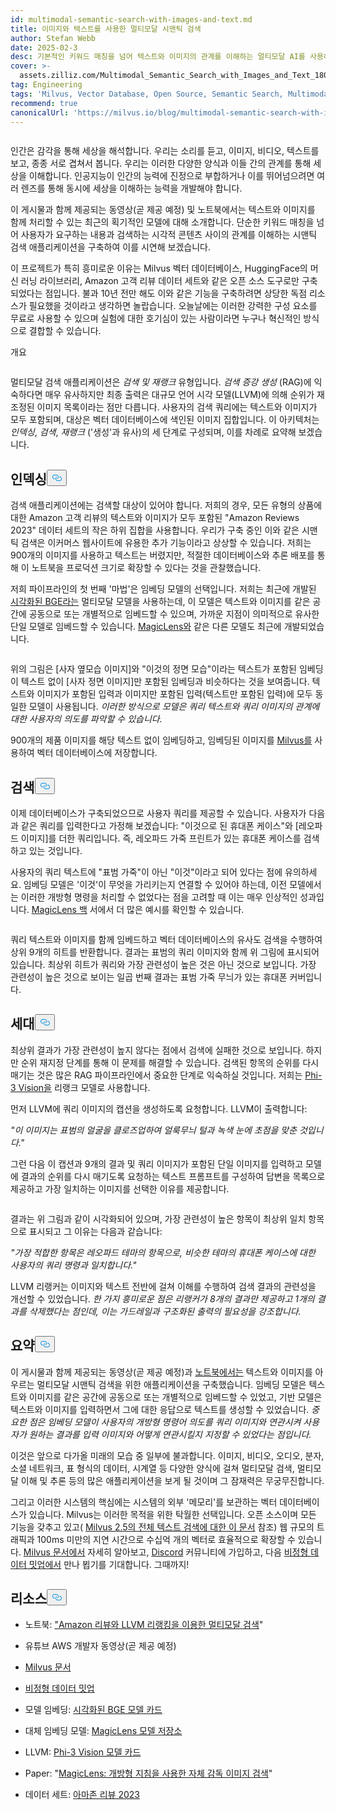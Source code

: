 ```yaml
---
id: multimodal-semantic-search-with-images-and-text.md
title: 이미지와 텍스트를 사용한 멀티모달 시맨틱 검색
author: Stefan Webb
date: 2025-02-3
desc: 기본적인 키워드 매칭을 넘어 텍스트와 이미지의 관계를 이해하는 멀티모달 AI를 사용하여 시맨틱 검색 앱을 구축하는 방법을 알아보세요.
cover: >-
  assets.zilliz.com/Multimodal_Semantic_Search_with_Images_and_Text_180d89d5aa.png
tag: Engineering
tags: 'Milvus, Vector Database, Open Source, Semantic Search, Multimodal AI'
recommend: true
canonicalUrl: 'https://milvus.io/blog/multimodal-semantic-search-with-images-and-text.md'
---
```

<p>
  <span class="img-wrapper">
    <img translate="no" src="https://assets.zilliz.com/Multimodal_Semantic_Search_with_Images_and_Text_180d89d5aa.png" alt="" class="doc-image" id="" />
    <span></span>
  </span>
</p>
<p>인간은 감각을 통해 세상을 해석합니다. 우리는 소리를 듣고, 이미지, 비디오, 텍스트를 보고, 종종 서로 겹쳐서 봅니다. 우리는 이러한 다양한 양식과 이들 간의 관계를 통해 세상을 이해합니다. 인공지능이 인간의 능력에 진정으로 부합하거나 이를 뛰어넘으려면 여러 렌즈를 통해 동시에 세상을 이해하는 능력을 개발해야 합니다.</p>
<p>이 게시물과 함께 제공되는 동영상(곧 제공 예정) 및 노트북에서는 텍스트와 이미지를 함께 처리할 수 있는 최근의 획기적인 모델에 대해 소개합니다. 단순한 키워드 매칭을 넘어 사용자가 요구하는 내용과 검색하는 시각적 콘텐츠 사이의 관계를 이해하는 시맨틱 검색 애플리케이션을 구축하여 이를 시연해 보겠습니다.</p>
<p>이 프로젝트가 특히 흥미로운 이유는 Milvus 벡터 데이터베이스, HuggingFace의 머신 러닝 라이브러리, Amazon 고객 리뷰 데이터 세트와 같은 오픈 소스 도구로만 구축되었다는 점입니다. 불과 10년 전만 해도 이와 같은 기능을 구축하려면 상당한 독점 리소스가 필요했을 것이라고 생각하면 놀랍습니다. 오늘날에는 이러한 강력한 구성 요소를 무료로 사용할 수 있으며 실험에 대한 호기심이 있는 사람이라면 누구나 혁신적인 방식으로 결합할 수 있습니다.</p>
<custom-h1>개요</custom-h1><p>
  <span class="img-wrapper">
    <img translate="no" src="https://assets.zilliz.com/overview_97a124bc9a.jpg" alt="" class="doc-image" id="" />
    <span></span>
  </span>
</p>
<p>멀티모달 검색 애플리케이션은 <em>검색 및 재랭크</em> 유형입니다. <em>검색 증강 생성</em> (RAG)에 익숙하다면 매우 유사하지만 최종 출력은 대규모 언어 시각 모델(LLVM)에 의해 순위가 재조정된 이미지 목록이라는 점만 다릅니다. 사용자의 검색 쿼리에는 텍스트와 이미지가 모두 포함되며, 대상은 벡터 데이터베이스에 색인된 이미지 집합입니다. 이 아키텍처는 <em>인덱싱</em>, <em>검색</em>, <em>재랭크</em> ('생성'과 유사)의 세 단계로 구성되며, 이를 차례로 요약해 보겠습니다.</p>
<h2 id="Indexing" class="common-anchor-header">인덱싱<button data-href="#Indexing" class="anchor-icon" translate="no">
      <svg translate="no"
        aria-hidden="true"
        focusable="false"
        height="20"
        version="1.1"
        viewBox="0 0 16 16"
        width="16"
      >
        <path
          fill="#0092E4"
          fill-rule="evenodd"
          d="M4 9h1v1H4c-1.5 0-3-1.69-3-3.5S2.55 3 4 3h4c1.45 0 3 1.69 3 3.5 0 1.41-.91 2.72-2 3.25V8.59c.58-.45 1-1.27 1-2.09C10 5.22 8.98 4 8 4H4c-.98 0-2 1.22-2 2.5S3 9 4 9zm9-3h-1v1h1c1 0 2 1.22 2 2.5S13.98 12 13 12H9c-.98 0-2-1.22-2-2.5 0-.83.42-1.64 1-2.09V6.25c-1.09.53-2 1.84-2 3.25C6 11.31 7.55 13 9 13h4c1.45 0 3-1.69 3-3.5S14.5 6 13 6z"
        ></path>
      </svg>
    </button></h2><p>검색 애플리케이션에는 검색할 대상이 있어야 합니다. 저희의 경우, 모든 유형의 상품에 대한 Amazon 고객 리뷰의 텍스트와 이미지가 모두 포함된 "Amazon Reviews 2023" 데이터 세트의 작은 하위 집합을 사용합니다. 우리가 구축 중인 이와 같은 시맨틱 검색은 이커머스 웹사이트에 유용한 추가 기능이라고 상상할 수 있습니다. 저희는 900개의 이미지를 사용하고 텍스트는 버렸지만, 적절한 데이터베이스와 추론 배포를 통해 이 노트북을 프로덕션 크기로 확장할 수 있다는 것을 관찰했습니다.</p>
<p>저희 파이프라인의 첫 번째 '마법'은 임베딩 모델의 선택입니다. 저희는 최근에 개발된 <a href="https://huggingface.co/BAAI/bge-visualized">시각화된 BGE라는</a> 멀티모달 모델을 사용하는데, 이 모델은 텍스트와 이미지를 같은 공간에 공동으로 또는 개별적으로 임베드할 수 있으며, 가까운 지점이 의미적으로 유사한 단일 모델로 임베드할 수 있습니다. <a href="https://github.com/google-deepmind/magiclens">MagicLens와</a> 같은 다른 모델도 최근에 개발되었습니다.</p>
<p>
  <span class="img-wrapper">
    <img translate="no" src="https://assets.zilliz.com/indexing_1937241be5.jpg" alt="" class="doc-image" id="" />
    <span></span>
  </span>
</p>
<p>위의 그림은 [사자 옆모습 이미지]와 "이것의 정면 모습"이라는 텍스트가 포함된 임베딩이 텍스트 없이 [사자 정면 이미지]만 포함된 임베딩과 비슷하다는 것을 보여줍니다. 텍스트와 이미지가 포함된 입력과 이미지만 포함된 입력(텍스트만 포함된 입력)에 모두 동일한 모델이 사용됩니다. <em>이러한 방식으로 모델은 쿼리 텍스트와 쿼리 이미지의 관계에 대한 사용자의 의도를 파악할 수 있습니다.</em></p>
<p>900개의 제품 이미지를 해당 텍스트 없이 임베딩하고, 임베딩된 이미지를 <a href="https://milvus.io/docs">Milvus를</a> 사용하여 벡터 데이터베이스에 저장합니다.</p>
<h2 id="Retrieval" class="common-anchor-header">검색<button data-href="#Retrieval" class="anchor-icon" translate="no">
      <svg translate="no"
        aria-hidden="true"
        focusable="false"
        height="20"
        version="1.1"
        viewBox="0 0 16 16"
        width="16"
      >
        <path
          fill="#0092E4"
          fill-rule="evenodd"
          d="M4 9h1v1H4c-1.5 0-3-1.69-3-3.5S2.55 3 4 3h4c1.45 0 3 1.69 3 3.5 0 1.41-.91 2.72-2 3.25V8.59c.58-.45 1-1.27 1-2.09C10 5.22 8.98 4 8 4H4c-.98 0-2 1.22-2 2.5S3 9 4 9zm9-3h-1v1h1c1 0 2 1.22 2 2.5S13.98 12 13 12H9c-.98 0-2-1.22-2-2.5 0-.83.42-1.64 1-2.09V6.25c-1.09.53-2 1.84-2 3.25C6 11.31 7.55 13 9 13h4c1.45 0 3-1.69 3-3.5S14.5 6 13 6z"
        ></path>
      </svg>
    </button></h2><p>이제 데이터베이스가 구축되었으므로 사용자 쿼리를 제공할 수 있습니다. 사용자가 다음과 같은 쿼리를 입력한다고 가정해 보겠습니다: "이것으로 된 휴대폰 케이스"와 [레오파드 이미지]를 더한 쿼리입니다. 즉, 레오파드 가죽 프린트가 있는 휴대폰 케이스를 검색하고 있는 것입니다.</p>
<p>사용자의 쿼리 텍스트에 "표범 가죽"이 아닌 "이것"이라고 되어 있다는 점에 유의하세요. 임베딩 모델은 '이것'이 무엇을 가리키는지 연결할 수 있어야 하는데, 이전 모델에서는 이러한 개방형 명령을 처리할 수 없었다는 점을 고려할 때 이는 매우 인상적인 성과입니다. <a href="https://arxiv.org/abs/2403.19651">MagicLens 백</a> 서에서 더 많은 예시를 확인할 수 있습니다.</p>
<p>
  <span class="img-wrapper">
    <img translate="no" src="https://assets.zilliz.com/Retrieval_ad64f48e49.png" alt="" class="doc-image" id="" />
    <span></span>
  </span>
</p>
<p>쿼리 텍스트와 이미지를 함께 임베드하고 벡터 데이터베이스의 유사도 검색을 수행하여 상위 9개의 히트를 반환합니다. 결과는 표범의 쿼리 이미지와 함께 위 그림에 표시되어 있습니다. 최상위 히트가 쿼리와 가장 관련성이 높은 것은 아닌 것으로 보입니다. 가장 관련성이 높은 것으로 보이는 일곱 번째 결과는 표범 가죽 무늬가 있는 휴대폰 커버입니다.</p>
<h2 id="Generation" class="common-anchor-header">세대<button data-href="#Generation" class="anchor-icon" translate="no">
      <svg translate="no"
        aria-hidden="true"
        focusable="false"
        height="20"
        version="1.1"
        viewBox="0 0 16 16"
        width="16"
      >
        <path
          fill="#0092E4"
          fill-rule="evenodd"
          d="M4 9h1v1H4c-1.5 0-3-1.69-3-3.5S2.55 3 4 3h4c1.45 0 3 1.69 3 3.5 0 1.41-.91 2.72-2 3.25V8.59c.58-.45 1-1.27 1-2.09C10 5.22 8.98 4 8 4H4c-.98 0-2 1.22-2 2.5S3 9 4 9zm9-3h-1v1h1c1 0 2 1.22 2 2.5S13.98 12 13 12H9c-.98 0-2-1.22-2-2.5 0-.83.42-1.64 1-2.09V6.25c-1.09.53-2 1.84-2 3.25C6 11.31 7.55 13 9 13h4c1.45 0 3-1.69 3-3.5S14.5 6 13 6z"
        ></path>
      </svg>
    </button></h2><p>최상위 결과가 가장 관련성이 높지 않다는 점에서 검색에 실패한 것으로 보입니다. 하지만 순위 재지정 단계를 통해 이 문제를 해결할 수 있습니다. 검색된 항목의 순위를 다시 매기는 것은 많은 RAG 파이프라인에서 중요한 단계로 익숙하실 것입니다. 저희는 <a href="https://huggingface.co/microsoft/Phi-3-vision-128k-instruct">Phi-3 Vision을</a> 리랭크 모델로 사용합니다.</p>
<p>먼저 LLVM에 쿼리 이미지의 캡션을 생성하도록 요청합니다. LLVM이 출력합니다:</p>
<p><em>"이 이미지는 표범의 얼굴을 클로즈업하여 얼룩무늬 털과 녹색 눈에 초점을 맞춘 것입니다."</em></p>
<p>그런 다음 이 캡션과 9개의 결과 및 쿼리 이미지가 포함된 단일 이미지를 입력하고 모델에 결과의 순위를 다시 매기도록 요청하는 텍스트 프롬프트를 구성하여 답변을 목록으로 제공하고 가장 일치하는 이미지를 선택한 이유를 제공합니다.</p>
<p>
  <span class="img-wrapper">
    <img translate="no" src="https://assets.zilliz.com/Generation_b016a6c26a.png" alt="" class="doc-image" id="" />
    <span></span>
  </span>
</p>
<p>결과는 위 그림과 같이 시각화되어 있으며, 가장 관련성이 높은 항목이 최상위 일치 항목으로 표시되고 그 이유는 다음과 같습니다:</p>
<p><em>"가장 적합한 항목은 레오파드 테마의 항목으로, 비슷한 테마의 휴대폰 케이스에 대한 사용자의 쿼리 명령과 일치합니다."</em></p>
<p>LLVM 리랭커는 이미지와 텍스트 전반에 걸쳐 이해를 수행하여 검색 결과의 관련성을 개선할 수 있었습니다. <em>한 가지 흥미로운 점은 리랭커가 8개의 결과만 제공하고 1개의 결과를 삭제했다는 점인데, 이는 가드레일과 구조화된 출력의 필요성을 강조합니다.</em></p>
<h2 id="Summary" class="common-anchor-header">요약<button data-href="#Summary" class="anchor-icon" translate="no">
      <svg translate="no"
        aria-hidden="true"
        focusable="false"
        height="20"
        version="1.1"
        viewBox="0 0 16 16"
        width="16"
      >
        <path
          fill="#0092E4"
          fill-rule="evenodd"
          d="M4 9h1v1H4c-1.5 0-3-1.69-3-3.5S2.55 3 4 3h4c1.45 0 3 1.69 3 3.5 0 1.41-.91 2.72-2 3.25V8.59c.58-.45 1-1.27 1-2.09C10 5.22 8.98 4 8 4H4c-.98 0-2 1.22-2 2.5S3 9 4 9zm9-3h-1v1h1c1 0 2 1.22 2 2.5S13.98 12 13 12H9c-.98 0-2-1.22-2-2.5 0-.83.42-1.64 1-2.09V6.25c-1.09.53-2 1.84-2 3.25C6 11.31 7.55 13 9 13h4c1.45 0 3-1.69 3-3.5S14.5 6 13 6z"
        ></path>
      </svg>
    </button></h2><p>이 게시물과 함께 제공되는 동영상(곧 제공 예정)과 <a href="https://github.com/milvus-io/bootcamp/blob/master/bootcamp/tutorials/quickstart/multimodal_retrieval_amazon_reviews.ipynb">노트북에서는</a> 텍스트와 이미지를 아우르는 멀티모달 시맨틱 검색을 위한 애플리케이션을 구축했습니다. 임베딩 모델은 텍스트와 이미지를 같은 공간에 공동으로 또는 개별적으로 임베드할 수 있었고, 기반 모델은 텍스트와 이미지를 입력하면서 그에 대한 응답으로 텍스트를 생성할 수 있었습니다. <em>중요한 점은 임베딩 모델이 사용자의 개방형 명령어 의도를 쿼리 이미지와 연관시켜 사용자가 원하는 결과를 입력 이미지와 어떻게 연관시킬지 지정할 수 있었다는 점입니다.</em></p>
<p>이것은 앞으로 다가올 미래의 모습 중 일부에 불과합니다. 이미지, 비디오, 오디오, 분자, 소셜 네트워크, 표 형식의 데이터, 시계열 등 다양한 양식에 걸쳐 멀티모달 검색, 멀티모달 이해 및 추론 등의 많은 애플리케이션을 보게 될 것이며 그 잠재력은 무궁무진합니다.</p>
<p>그리고 이러한 시스템의 핵심에는 시스템의 외부 '메모리'를 보관하는 벡터 데이터베이스가 있습니다. Milvus는 이러한 목적을 위한 탁월한 선택입니다. 오픈 소스이며 모든 기능을 갖추고 있고( <a href="https://milvus.io/blog/get-started-with-hybrid-semantic-full-text-search-with-milvus-2-5.md">Milvus 2.5의 전체 텍스트 검색에 대한 이 문서</a> 참조) 웹 규모의 트래픽과 100ms 미만의 지연 시간으로 수십억 개의 벡터로 효율적으로 확장할 수 있습니다. <a href="https://milvus.io/docs">Milvus 문서에서</a> 자세히 알아보고, <a href="https://milvus.io/discord">Discord</a> 커뮤니티에 가입하고, 다음 <a href="https://lu.ma/unstructured-data-meetup">비정형 데이터 밋업에서</a> 만나 뵙기를 기대합니다. 그때까지!</p>
<h2 id="Resources" class="common-anchor-header">리소스<button data-href="#Resources" class="anchor-icon" translate="no">
      <svg translate="no"
        aria-hidden="true"
        focusable="false"
        height="20"
        version="1.1"
        viewBox="0 0 16 16"
        width="16"
      >
        <path
          fill="#0092E4"
          fill-rule="evenodd"
          d="M4 9h1v1H4c-1.5 0-3-1.69-3-3.5S2.55 3 4 3h4c1.45 0 3 1.69 3 3.5 0 1.41-.91 2.72-2 3.25V8.59c.58-.45 1-1.27 1-2.09C10 5.22 8.98 4 8 4H4c-.98 0-2 1.22-2 2.5S3 9 4 9zm9-3h-1v1h1c1 0 2 1.22 2 2.5S13.98 12 13 12H9c-.98 0-2-1.22-2-2.5 0-.83.42-1.64 1-2.09V6.25c-1.09.53-2 1.84-2 3.25C6 11.31 7.55 13 9 13h4c1.45 0 3-1.69 3-3.5S14.5 6 13 6z"
        ></path>
      </svg>
    </button></h2><ul>
<li><p>노트북: <a href="https://github.com/milvus-io/bootcamp/blob/master/bootcamp/tutorials/quickstart/multimodal_retrieval_amazon_reviews.ipynb">"Amazon 리뷰와 LLVM 리랭킹을 이용한 멀티모달 검색</a>"</p></li>
<li><p>유튜브 AWS 개발자 동영상(곧 제공 예정)</p></li>
<li><p><a href="https://milvus.io/docs">Milvus 문서</a></p></li>
<li><p><a href="https://lu.ma/unstructured-data-meetup">비정형 데이터 밋업</a></p></li>
<li><p>모델 임베딩: <a href="https://huggingface.co/BAAI/bge-visualized">시각화된 BGE 모델 카드</a></p></li>
<li><p>대체 임베딩 모델: <a href="https://github.com/google-deepmind/magiclens">MagicLens 모델 저장소</a></p></li>
<li><p>LLVM: <a href="https://huggingface.co/microsoft/Phi-3-vision-128k-instruct">Phi-3 Vision 모델 카드</a></p></li>
<li><p>Paper: "<a href="https://arxiv.org/abs/2403.19651">MagicLens: 개방형 지침을 사용한 자체 감독 이미지 검색</a>"</p></li>
<li><p>데이터 세트: <a href="https://amazon-reviews-2023.github.io/">아마존 리뷰 2023</a></p></li>
</ul>
